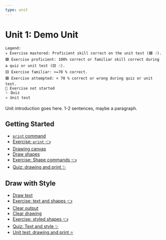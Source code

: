 ```yaml
---
type: unit
---
```


# Unit 1: Demo Unit

```
Legend:
✳️ Exercise mastered: Proficient skill correct on the unit test (🟩 ☝️).
🟩 Exercise proficient: 100% correct or familiar skill correct during a quiz or unit test (🟨 ☝️).
🟨 Exercise familiar: >=70 % correct.
🟪 Exercise attempted: < 70 % correct or wrong during quiz or unit test.
🔲 Exercise not started
✨ Quiz
⭐️ Unit test
```

Unit introduction goes here. 1-2 sentences, maybe a paragraph.

## Getting Started

- [`print` command](intro.md)
- [Exercise: `print` 👈](exercise1/README.md)
- [Drawing canvas](shape/intro.md)
- [Draw shapes](shape/commands.md)
- [Exercise: Shape commands 👈](shape/README.md)
- [Quiz: drawing and print ✨](quiz1.md)

## Draw with Style

- [Draw text](text/intro.md)
- [Exercise: text and shapes 👈](text/README.md)
- [Clear output](cls/cls.md)
- [Clear drawing](cls/clear.md)
- [Exercise: styled shapes 👈](cls/README.md)
- [Quiz: Text and style ✨](quiz2.md)
- [Unit test: drawing and print ⭐️](unittest.md)
